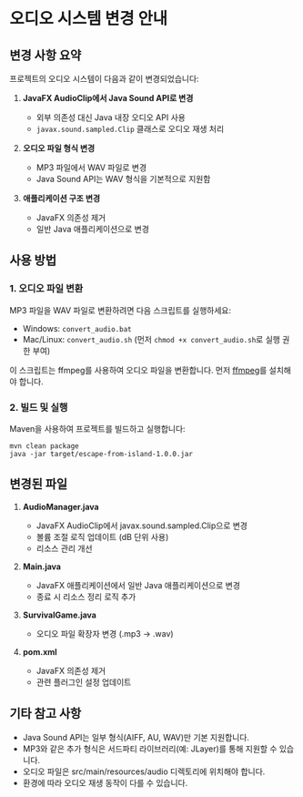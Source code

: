 # 오디오 시스템 변경 안내

## 변경 사항 요약

프로젝트의 오디오 시스템이 다음과 같이 변경되었습니다:

1. **JavaFX AudioClip에서 Java Sound API로 변경**
   - 외부 의존성 대신 Java 내장 오디오 API 사용
   - `javax.sound.sampled.Clip` 클래스로 오디오 재생 처리

2. **오디오 파일 형식 변경**
   - MP3 파일에서 WAV 파일로 변경
   - Java Sound API는 WAV 형식을 기본적으로 지원함

3. **애플리케이션 구조 변경**
   - JavaFX 의존성 제거
   - 일반 Java 애플리케이션으로 변경

## 사용 방법

### 1. 오디오 파일 변환

MP3 파일을 WAV 파일로 변환하려면 다음 스크립트를 실행하세요:

- Windows: `convert_audio.bat`
- Mac/Linux: `convert_audio.sh` (먼저 `chmod +x convert_audio.sh`로 실행 권한 부여)

이 스크립트는 ffmpeg를 사용하여 오디오 파일을 변환합니다. 먼저 [ffmpeg](https://ffmpeg.org/download.html)를 설치해야 합니다.

### 2. 빌드 및 실행

Maven을 사용하여 프로젝트를 빌드하고 실행합니다:

```
mvn clean package
java -jar target/escape-from-island-1.0.0.jar
```

## 변경된 파일

1. **AudioManager.java**
   - JavaFX AudioClip에서 javax.sound.sampled.Clip으로 변경
   - 볼륨 조절 로직 업데이트 (dB 단위 사용)
   - 리소스 관리 개선

2. **Main.java**
   - JavaFX 애플리케이션에서 일반 Java 애플리케이션으로 변경
   - 종료 시 리소스 정리 로직 추가

3. **SurvivalGame.java**
   - 오디오 파일 확장자 변경 (.mp3 → .wav)

4. **pom.xml**
   - JavaFX 의존성 제거
   - 관련 플러그인 설정 업데이트

## 기타 참고 사항

- Java Sound API는 일부 형식(AIFF, AU, WAV)만 기본 지원합니다.
- MP3와 같은 추가 형식은 서드파티 라이브러리(예: JLayer)를 통해 지원할 수 있습니다.
- 오디오 파일은 src/main/resources/audio 디렉토리에 위치해야 합니다.
- 환경에 따라 오디오 재생 동작이 다를 수 있습니다. 
